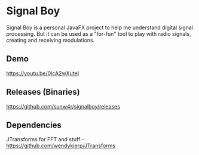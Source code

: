 Signal Boy
==========

Signal Boy is a personal JavaFX project to help me understand digital signal processing. But it can be used as a "for-fun" tool to play with radio signals, creating and receiving modulations.

Demo
-------
https://youtu.be/0IcA2wXuteI

Releases (Binaries)
-------
https://github.com/sunw4r/signalboy/releases

Dependencies
-------
JTransforms for FFT and stuff - https://github.com/wendykierp/JTransforms
